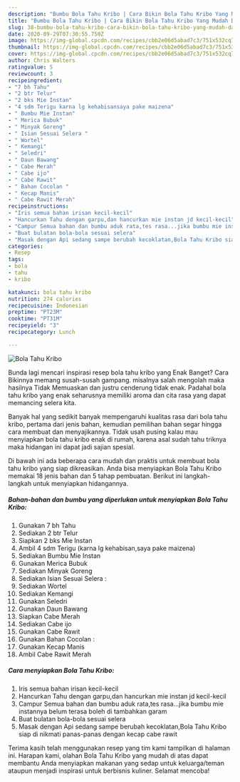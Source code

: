 ```yaml
---
description: "Bumbu Bola Tahu Kribo | Cara Bikin Bola Tahu Kribo Yang Mudah Dan Praktis"
title: "Bumbu Bola Tahu Kribo | Cara Bikin Bola Tahu Kribo Yang Mudah Dan Praktis"
slug: 38-bumbu-bola-tahu-kribo-cara-bikin-bola-tahu-kribo-yang-mudah-dan-praktis
date: 2020-09-29T07:30:55.750Z
image: https://img-global.cpcdn.com/recipes/cbb2e06d5abad7c3/751x532cq70/bola-tahu-kribo-foto-resep-utama.jpg
thumbnail: https://img-global.cpcdn.com/recipes/cbb2e06d5abad7c3/751x532cq70/bola-tahu-kribo-foto-resep-utama.jpg
cover: https://img-global.cpcdn.com/recipes/cbb2e06d5abad7c3/751x532cq70/bola-tahu-kribo-foto-resep-utama.jpg
author: Chris Walters
ratingvalue: 5
reviewcount: 3
recipeingredient:
- "7 bh Tahu"
- "2 btr Telur"
- "2 bks Mie Instan"
- "4 sdm Terigu karna lg kehabisansaya pake maizena"
- " Bumbu Mie Instan"
- " Merica Bubuk"
- " Minyak Goreng"
- " Isian Sesuai Selera "
- " Wortel"
- " Kemangi"
- " Seledri"
- " Daun Bawang"
- " Cabe Merah"
- " Cabe ijo"
- " Cabe Rawit"
- " Bahan Cocolan "
- " Kecap Manis"
- " Cabe Rawit Merah"
recipeinstructions:
- "Iris semua bahan irisan kecil-kecil"
- "Hancurkan Tahu dengan garpu,dan hancurkan mie instan jd kecil-kecil"
- "Campur Semua bahan dan bumbu aduk rata,tes rasa...jika bumbu mie instannya belum terasa boleh di tambahkan garam"
- "Buat bulatan bola-bola sesuai selera"
- "Masak dengan Api sedang sampe berubah kecoklatan,Bola Tahu Kribo siap di nikmati panas-panas dengan kecap cabe rawit"
categories:
- Resep
tags:
- bola
- tahu
- kribo

katakunci: bola tahu kribo 
nutrition: 274 calories
recipecuisine: Indonesian
preptime: "PT23M"
cooktime: "PT31M"
recipeyield: "3"
recipecategory: Lunch

---
```



![Bola Tahu Kribo](https://img-global.cpcdn.com/recipes/cbb2e06d5abad7c3/751x532cq70/bola-tahu-kribo-foto-resep-utama.jpg)

Bunda lagi mencari inspirasi resep bola tahu kribo yang Enak Banget? Cara Bikinnya memang susah-susah gampang. misalnya salah mengolah maka hasilnya Tidak Memuaskan dan justru cenderung tidak enak. Padahal bola tahu kribo yang enak seharusnya memiliki aroma dan cita rasa yang dapat memancing selera kita.



Banyak hal yang sedikit banyak mempengaruhi kualitas rasa dari bola tahu kribo, pertama dari jenis bahan, kemudian pemilihan bahan segar hingga cara membuat dan menyajikannya. Tidak usah pusing kalau mau menyiapkan bola tahu kribo enak di rumah, karena asal sudah tahu triknya maka hidangan ini dapat jadi sajian spesial.


Di bawah ini ada beberapa cara mudah dan praktis untuk membuat bola tahu kribo yang siap dikreasikan. Anda bisa menyiapkan Bola Tahu Kribo memakai 18 jenis bahan dan 5 tahap pembuatan. Berikut ini langkah-langkah untuk menyiapkan hidangannya.

<!--inarticleads1-->

##### Bahan-bahan dan bumbu yang diperlukan untuk menyiapkan Bola Tahu Kribo:

1. Gunakan 7 bh Tahu
1. Sediakan 2 btr Telur
1. Siapkan 2 bks Mie Instan
1. Ambil 4 sdm Terigu (karna lg kehabisan,saya pake maizena)
1. Sediakan  Bumbu Mie Instan
1. Gunakan  Merica Bubuk
1. Sediakan  Minyak Goreng
1. Sediakan  Isian Sesuai Selera :
1. Sediakan  Wortel
1. Sediakan  Kemangi
1. Gunakan  Seledri
1. Gunakan  Daun Bawang
1. Siapkan  Cabe Merah
1. Sediakan  Cabe ijo
1. Gunakan  Cabe Rawit
1. Gunakan  Bahan Cocolan :
1. Gunakan  Kecap Manis
1. Ambil  Cabe Rawit Merah




<!--inarticleads2-->

##### Cara menyiapkan Bola Tahu Kribo:

1. Iris semua bahan irisan kecil-kecil
1. Hancurkan Tahu dengan garpu,dan hancurkan mie instan jd kecil-kecil
1. Campur Semua bahan dan bumbu aduk rata,tes rasa...jika bumbu mie instannya belum terasa boleh di tambahkan garam
1. Buat bulatan bola-bola sesuai selera
1. Masak dengan Api sedang sampe berubah kecoklatan,Bola Tahu Kribo siap di nikmati panas-panas dengan kecap cabe rawit




Terima kasih telah menggunakan resep yang tim kami tampilkan di halaman ini. Harapan kami, olahan Bola Tahu Kribo yang mudah di atas dapat membantu Anda menyiapkan makanan yang sedap untuk keluarga/teman ataupun menjadi inspirasi untuk berbisnis kuliner. Selamat mencoba!
